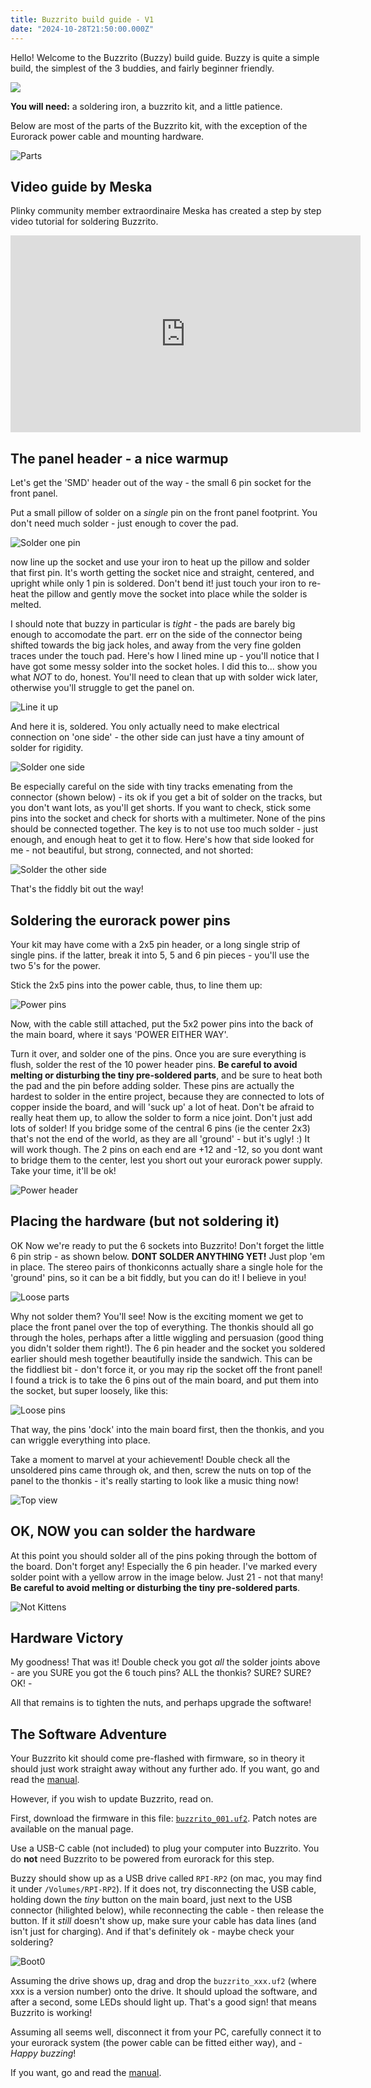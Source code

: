 ```yaml
---
title: Buzzrito build guide - V1
date: "2024-10-28T21:50:00.000Z"
---
```


Hello! Welcome to the Buzzrito (Buzzy) build  guide.
Buzzy is quite a simple build, the simplest of the 3 buddies, and fairly beginner friendly. 

<img src="/buzzritospin.gif">

**You will need:** a soldering iron, a buzzrito kit, and a little patience.

Below are most of the parts of the Buzzrito kit, with the exception of the Eurorack power cable and  mounting hardware.

![Parts](/buzzrito-build-guide/IMG_7214.jpeg)

## Video guide by Meska

Plinky community member extraordinaire Meska has created a step by step video tutorial for soldering Buzzrito. 

<iframe width="560" height="315" src="https://www.youtube.com/embed/uuIfi5wmNVk?si=3Ml1Kzsk05MW_EZa" title="YouTube video player" frameborder="0" allow="accelerometer; autoplay; clipboard-write; encrypted-media; gyroscope; picture-in-picture; web-share" referrerpolicy="strict-origin-when-cross-origin" allowfullscreen></iframe>

## The panel header - a nice warmup

Let's get the 'SMD' header out of the way - the small 6 pin socket for the front panel.

Put a small pillow of solder on a *single* pin on the front panel footprint. You don't need much solder - just enough to cover the pad.

![Solder one pin](/buzzrito-build-guide/IMG_7248.jpeg)

now line up the socket and use your iron to heat up the pillow and solder that first pin. It's worth getting the socket nice and straight, centered, and upright while only 1 pin is soldered. Don't bend it! just touch your iron to re-heat the pillow and gently move the socket into place while the solder is melted. 

I should note that buzzy in particular is *tight* - the pads are barely big enough to accomodate the part. err on the side of the connector being shifted towards the big jack holes, and away from the very fine golden traces under the touch pad. Here's how I lined mine up - you'll notice that I have got some messy solder into the socket holes. I did this to... show you what *NOT* to do, honest. You'll need to clean that up with solder wick later, otherwise you'll struggle to get the panel on. 

![Line it up](/buzzrito-build-guide/IMG_7249.jpeg)

And here it is, soldered. You only actually need to make electrical connection on 'one side' - the other side can just have a tiny amount of solder for rigidity. 

![Solder one side](/buzzrito-build-guide/IMG_7250.jpeg)

Be especially careful on the side with tiny tracks emenating from the connector (shown below) - its ok if you get a bit of solder on the tracks, but you don't want lots, as you'll get shorts. If you want to check, stick some pins into the socket and check for shorts with a multimeter. None of the pins should be connected together. The key is to not use too much solder - just enough, and enough heat to get it to flow. Here's how that side looked for me - not beautiful, but strong, connected, and not shorted:

![Solder the other side](/buzzrito-build-guide/IMG_7251.jpeg)

That's the fiddly bit out the way!

## Soldering the eurorack power pins

Your kit may have come with a 2x5 pin header, or a long single strip of single pins. if the latter, break it into 5, 5 and 6 pin pieces - you'll use the two 5's for the power.

Stick the 2x5 pins into the power cable, thus, to line them up:

![Power pins](/buzzrito-build-guide/IMG_7244.jpeg)

Now, with the cable still attached, put the 5x2 power pins into the back of the main board, where it says 'POWER EITHER WAY'.

Turn it over, and solder one of the pins. Once you are sure everything is flush, solder the rest of the 10 power header pins. **Be careful to avoid melting or disturbing the tiny pre-soldered parts**, and be sure to heat both the pad and the pin before adding solder. These pins are actually the hardest to solder in the entire project, because they are connected to lots of copper inside the board, and will 'suck up' a lot of heat. Don't be afraid to really heat them up, to allow the solder to form a nice joint. Don't just add lots of solder! If you bridge some of the central 6 pins (ie the center 2x3) that's not the end of the world, as they are all 'ground' - but it's ugly! :) It will work though. The 2 pins on each end are +12 and -12, so you dont want to bridge them to the center, lest you short out your eurorack power supply. Take your time, it'll be ok!  

![Power header](/buzzrito-build-guide/IMG_7246.jpeg)

## Placing the hardware (but not soldering it) 
OK Now we're ready to put the 6 sockets into Buzzrito! Don't forget the little 6 pin strip - as shown below. **DONT SOLDER ANYTHING YET!** Just plop 'em in place. The stereo pairs of thonkiconns actually share a single hole for the 'ground' pins, so it can be a bit fiddly, but you can do it! I believe in you!

![Loose parts](/buzzrito-build-guide/IMG_7252.jpeg)

Why not solder them? You'll see! Now is the exciting moment we get to place the front panel over the top of everything. The thonkis should all go through the holes, perhaps after a little wiggling and persuasion (good thing you didn't solder them right!). The 6 pin header and the socket you soldered earlier should mesh together beautifully inside the sandwich. This can be the fiddliest bit - don't force it, or you may rip the socket off the front panel! I found a trick is to take the 6 pins out of the main board, and put them into the socket, but super loosely, like this:

![Loose pins](/buzzrito-build-guide/IMG_7253.jpeg)

That way, the pins 'dock' into the main board first, then the thonkis, and you can wriggle everything into place.

Take a moment to marvel at your achievement! Double check all the unsoldered pins came through ok, and then, screw the nuts on top of the panel to the thonkis - it's really starting to look like a music thing now! 

![Top view](/buzzrito-build-guide/IMG_7217.jpeg)

## OK, NOW you can solder the hardware
At this point you should solder all of the pins poking through the bottom of the board. Don't forget any! Especially the 6 pin header. I've marked every solder point with a yellow arrow in the image below. Just 21 - not that many! **Be careful to avoid melting or disturbing the tiny pre-soldered parts**.

![Not Kittens](/buzzrito-build-guide/IMG_7255.jpeg)

## Hardware Victory
My goodness! That was it! Double check you got *all* the solder joints above - are you SURE you got the 6 touch pins? ALL the thonkis? SURE? SURE? OK! - 

All that remains is to tighten the nuts, and perhaps upgrade the software!

## The Software Adventure

Your Buzzrito kit should come pre-flashed with firmware, so in theory it should just work straight away without any further ado. If you want, go and read the <a href="docs/buzzrito-manual">manual</a>.

However, if you wish to update Buzzrito, read on.

First, download the firmware in this file: <a href="buddies-firmware/buzzrito_001.uf2">`buzzrito_001.uf2`</a>. Patch notes are available on the manual page.

Use a USB-C cable (not included) to plug your computer into Buzzrito. You do **not** need Buzzrito to be powered from eurorack for this step. 

Buzzy should show up as a USB drive called `RPI-RP2` (on mac, you may find it under `/Volumes/RPI-RP2`). If it does not, try disconnecting the USB cable, holding down the *tiny* button on the main board, just next to the USB connector (hilighted below), while reconnecting the cable - then release the button. If it *still* doesn't show up, make sure your cable has data lines (and isn't just for charging). And if that's definitely ok - maybe check your soldering?

![Boot0](/buzzrito-build-guide/IMG_7255_2.jpeg)

Assuming the drive shows up, drag and drop the `buzzrito_xxx.uf2` (where xxx is a version number) onto the drive. It should upload the software, and after a second, some LEDs should light up. That's a good sign! that means Buzzrito is working! 

Assuming all seems well, disconnect it from your PC, carefully connect it to your eurorack system (the power cable can be fitted either way), and -  *Happy buzzing*!

If you want, go and read the <a href="docs/buzzrito-manual">manual</a>.
